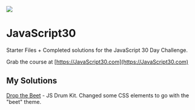 ![](https://javascript30.com/images/JS3-social-share.png)

# JavaScript30

Starter Files + Completed solutions for the JavaScript 30 Day Challenge.

Grab the course at [https://JavaScript30.com](https://JavaScript30.com)

## My Solutions

[Drop the Beet](https://github.com/soris-codes/JavaScript30/blob/drum/01%20-%20JavaScript%20Drum%20Kit/index-START.html) - JS Drum Kit. Changed some CSS elements to go with the "beet" theme. 
